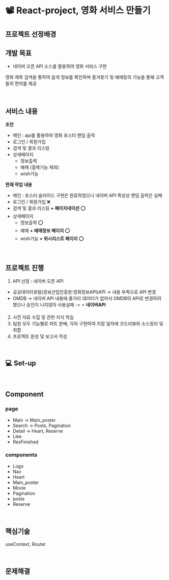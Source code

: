 # 📽 React-project, 영화 서비스 만들기

## 프로젝트 선정배경

## 개발 목표
- 네이버 오픈 API 소스를 활용하여 영화 서비스 구현

영화 제목 검색을 통하여 쉽게 정보를 확인하며 즐겨찾기 및 예매등의 기능을 통해 고객들의 편의를 제공

<br>

## 서비스 내용

**초안**
- 메인 : api를 활용하여 영화 포스터 랜덤 출력
- 로그인 / 회원가입
- 검색 및 결과 리스팅
- 상세페이지 
  - 정보출력
  - 예매 (결제기능 제외)
  - wish기능


**현재 작업 내용**

- 메인 : 포스터 슬라이드 구현은 완료하였으나 네이버 API 특성상 랜덤 출력은 실패
- 로그인 / 회원가입 ❌
- 검색 및 결과 리스팅 **+ 페이지네이션** ⭕
- 상세페이지 
  - 정보출력 ⭕
  - 예매 **+ 예매정보 페이지** ⭕
  - wish기능 **+ 위시리스트 페이지** ⭕

<br>

## 프로젝트 진행
1. API 선정 : 네이버 오픈 API

  - 공공데이터포털(정보산업진흥원:영화정보API)API -> 내용 부족으로 API 변경
  - OMDB -> 네이버 API 내용에 줄거리 데이터가 없어서 OMDB의 API로 변경하려 했으나 승인이 나지않아 사용실패 -> ⭐ **네이버API**


2. 사전 자료 수집 및 관련 지식 학습
3. 팀원 모두 기능별로 파트 분배, 각자 구현하여 지정 일자에 코드리뷰와 소스정리 및 취합
4. 프로젝트 완성 및 보고서 작성


<br>

## 💻 Set-up



<br>

## Component

### page
- Main -> Main_poster
- Search -> Posts, Pagination
- Detail -> Heart, Reserve
- Like
- ResFinished

### components
- Logo
- Nav
- Heart
- Main_poster
- Movie
- Pagination
- posts
- Reserve

<br>

## 핵심기술
useContext, Router


<br>

## 문제해결
